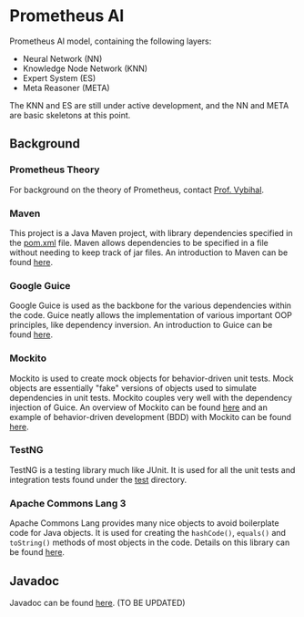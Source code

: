# Prometheus AI
Prometheus AI model, containing the following layers:
* Neural Network (NN)
* Knowledge Node Network (KNN)
* Expert System (ES)
* Meta Reasoner (META)

The KNN and ES are still under active development, and the NN and META are basic skeletons at this point.

## Background

### Prometheus Theory
For background on the theory of Prometheus, contact [Prof. Vybihal](http://www.cs.mcgill.ca/~jvybihal/).

### Maven
This project is a Java Maven project, with library dependencies specified in the [pom.xml](pom.xml) file. Maven allows dependencies to be specified in a file without needing to keep track of jar files. An introduction to Maven can be found [here](https://maven.apache.org/what-is-maven.html).

### Google Guice
Google Guice is used as the backbone for the various dependencies within the code. Guice neatly allows the implementation of various important OOP principles, like dependency inversion. An introduction to Guice can be found [here](https://github.com/google/guice/wiki/Motivation).

### Mockito
Mockito is used to create mock objects for behavior-driven unit tests. Mock objects are essentially "fake" versions of objects used to simulate dependencies in unit tests. Mockito couples very well with the dependency injection of Guice. An overview of Mockito can be found [here](http://site.mockito.org/) and an example of behavior-driven development (BDD) with Mockito can be found [here](https://www.tutorialspoint.com/mockito/mockito_bdd.htm).

### TestNG
TestNG is a testing library much like JUnit. It is used for all the unit tests and integration tests found under the [test](src/test) directory.

### Apache Commons Lang 3
Apache Commons Lang provides many nice objects to avoid boilerplate code for Java objects. It is used for creating the `hashCode()`, `equals()` and `toString()` methods of most objects in the code. Details on this library can be found [here](https://commons.apache.org/proper/commons-lang/).

## Javadoc
Javadoc can be found [here](http://cs.mcgill.ca/~sstapp/prometheus/index.html). (TO BE UPDATED)

